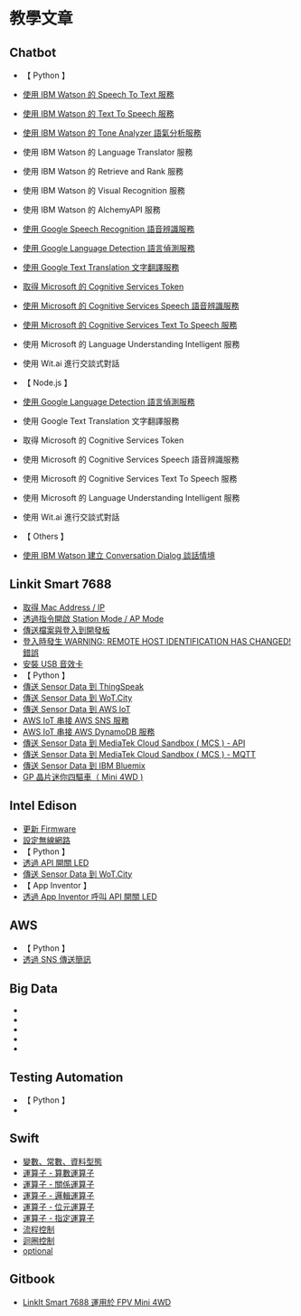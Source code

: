 # 教學文章

## Chatbot

* 【 Python 】                      
 * [使用 IBM Watson 的 Speech To Text 服務](http://oranwind.org/-linkit-smart-7688-shi-yong-ibm-watson-de-speech-to-text-fu-wu/)
 * [使用 IBM Watson 的 Text To Speech 服務](http://oranwind.org/-linkit-smart-7688-shi-yong-ibm-watson-de-text-to-speech-fu-wu/)
 * [使用 IBM Watson 的 Tone Analyzer 語氣分析服務](http://oranwind.org/-linkit-smart-7688-tou-guo-python-shi-yong-ibm-watson-de-tone-analyzer-yu-qi-fen-xi-fu-wu/)
 * 使用 IBM Watson 的 Language Translator 服務
 * 使用 IBM Watson 的 Retrieve and Rank 服務
 * 使用 IBM Watson 的 Visual Recognition 服務
 * 使用 IBM Watson 的 AlchemyAPI 服務
 * [使用 Google Speech Recognition 語音辨識服務](http://oranwind.org/-linkit-smart-7688-shi-yong-google-speech-recognition-fu-wu/)
 * [使用 Google Language Detection 語言偵測服務](http://oranwind.org/-robot-shi-yong-google-language-detection-yu-yan-zhen-ce-fu-wu/)
 * [使用 Google Text Translation 文字翻譯服務](http://oranwind.org/-linkit-smart-7688-shi-yong-google-text-translation-wen-zi-fan-yi-fu-wu/)
 * [取得 Microsoft 的 Cognitive Services Token](http://oranwind.org/-linkit-smart-7688-shi-yong-microsoft-bing-de-cognitive-services-token-api/)
 * [使用 Microsoft 的 Cognitive Services Speech 語音辨識服務](http://oranwind.org/-linkit-smart-7688-shi-yong-microsoft-bing-de-cognitive-services-speech-yu-yin-bian-shi-fu-wu/)
 * [使用 Microsoft 的 Cognitive Services Text To Speech 服務](http://oranwind.org/-linkit-smart-7688-shi-yong-microsoft-bing-de-cognitive-services-text-to-speech-fu-wu/)
 * 使用 Microsoft 的 Language Understanding Intelligent 服務
 * 使用 Wit.ai 進行交談式對話
 
* 【 Node.js 】
 * [使用 Google Language Detection 語言偵測服務](http://oranwind.org/-google-cloud-tou-guo-node-js-shi-yong-google-language-detection-yu-yan-zhen-ce-fu-wu/)
 * 使用 Google Text Translation 文字翻譯服務
 * 取得 Microsoft 的 Cognitive Services Token
 * 使用 Microsoft 的 Cognitive Services Speech 語音辨識服務
 * 使用 Microsoft 的 Cognitive Services Text To Speech 服務
 * 使用 Microsoft 的 Language Understanding Intelligent 服務
 * 使用 Wit.ai 進行交談式對話
 
* 【 Others 】
 * [使用 IBM Watson 建立 Conversation Dialog 談話情境](http://oranwind.org/-ibm-bluemix-watson-jian-li-conversation-dialog/)

## Linkit Smart 7688
* [取得 Mac Address / IP](http://oranwind.org/qu-de-mac-address-ip/)
* [透過指令開啟 Station Mode / AP Mode](http://oranwind.org/-linkit-smart-7688/)
* [傳送檔案與登入到開發板](http://oranwind.org/-linkit/)
* [登入時發生 WARNING: REMOTE HOST IDENTIFICATION HAS CHANGED! 錯誤](http://oranwind.org/-linkit-smart-7688-deng-ru-shi-fa-sheng-warning-remote-host-identification-has-changed-cuo-wu/)
* [安裝 USB 音效卡](http://oranwind.org/-linkit-smart-7688-an-zhuang-usb-yin-xiao-qia/)
* 【 Python 】
 * [傳送 Sensor Data 到 ThingSpeak](http://oranwind.org/-linkit-smart-7688-chuan-song-sensor-data-dao-thingspeak/)
 * [傳送 Sensor Data 到 WoT.City](http://oranwind.org/-linkit-smart-7688-chuan-song-sensor-data-dao-thingspeak-2/)
 * [傳送 Sensor Data 到 AWS IoT](http://oranwind.org/-linkit-smart-7688-chuan-song-sensor-data-dao-aws-iot/)
 * [AWS IoT 串接 AWS SNS 服務](http://oranwind.org/-linkit-smart-7688-chuan-song-sensor-data-dao-aws-iot-2/)
 * [AWS IoT 串接 AWS DynamoDB 服務](http://oranwind.org/-linkit-smart-7688-aws-iot-chuan-jie-aws-dynamodb-fu-wu/)
 * [傳送 Sensor Data 到 MediaTek Cloud Sandbox ( MCS ) - API](http://oranwind.org/-linkit-smart-7688-chuan-song-sensor-data-dao-mediatek-cloud-sandbox-mcs/)
 * [傳送 Sensor Data 到 MediaTek Cloud Sandbox ( MCS ) - MQTT](http://oranwind.org/-linkit-smart-7688-chuan-song-sensor-data-dao-mediatek-cloud-sandbox-mcs-mqtt/)
 * [傳送 Sensor Data 到 IBM Bluemix](http://oranwind.org/-linkit-smart-7688-chuan-song-sensor-data-dao-ibm-bluemix/)
 * [GP 晶片迷你四驅車（ Mini 4WD )](http://oranwind.org/un/)

## Intel Edison 
* [更新 Firmware](http://oranwind.org/-intel-edison-geng-xin-firmware/)
* [設定無線網路](http://oranwind.org/-intel-edison-she-ding-wu-xian-wang-lu/)
* 【 Python 】
 * [透過 API 開關 LED](http://oranwind.org/-intel-edison-tou-guo-api-kai-guan-led/)
 * [傳送 Sensor Data 到 WoT.City](http://oranwind.org/-intel-edison-chuan-song-sensor-data-dao-wot-city/)
* 【 App Inventor 】
 * [透過 App Inventor 呼叫 API 開關 LED](http://oranwind.org/-intel-edison-tou-guo-api-kai-guan-led-2/)

## AWS
* 【 Python 】
 * [透過 SNS 傳送簡訊](http://oranwind.org/-aws-tou-guo-sms-chuan-song-jian-xun/)

## Big Data
* []()
* []()
* []()
* []()
* []()

## Testing Automation
* 【 Python 】
 * []()

## Swift
* [變數、常數、資料型態](http://oranwind.org/-ios-bian-shu-chang-shu-zi-liao-xing-tai/)
* [運算子 - 算數運算子](http://oranwind.org/-swift-yun-suan-zi/)
* [運算子 - 關係運算子](http://oranwind.org/-swift-yun-suan-zi-suan-shu-yun-suan-zi/)
* [運算子 - 邏輯運算子](http://oranwind.org/-swift-yun-suan-zi-luo-ji-yun-suan-zi/)
* [運算子 - 位元運算子](http://oranwind.org/-swift-yun-suan-zi-suan-shu-yun-suan-zi-2/)
* [運算子 - 指定運算子](http://oranwind.org/-swift-yun-suan-zi-suan-shu-yun-suan-zi-3/)
* [流程控制](http://oranwind.org/-swift-fen-zhi/)
* [迴圈控制](http://oranwind.org/-swift-hui-quan/)
* [optional](http://oranwind.org/-swift-optional/)

## Gitbook
* [LinkIt Smart 7688 運用於 FPV Mini 4WD](https://www.gitbook.com/book/makeeio/linkit-smart-mini4wd/details)
